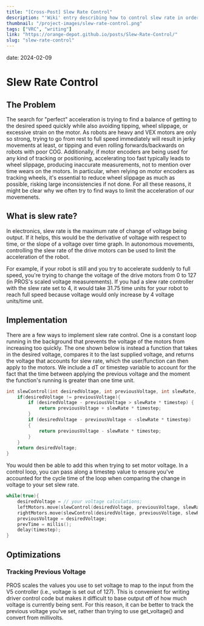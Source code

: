 ```yaml
---
title: "[Cross-Post] Slew Rate Control"
description: "'Wiki' entry describing how to control slew rate in order to limit acceleration, written originally for Orange Depot (formerly 847X-Robotics.github.io), 'a community-based hub of knowledge' for programming concepts in VEX Robotics Competition."
thumbnail: "/project-images/slew-rate-control.png"
tags: ["VRC", "writing"]
link: "https://orange-depot.github.io/posts/Slew-Rate-Control/"
slug: "slew-rate-control"
---
```


date: 2024-02-09

# Slew Rate Control

## The Problem

The search for "perfect" acceleration is trying to find a balance of getting to the desired speed quickly while also avoiding tipping, wheel slippage, or excessive strain on the motor. As robots are heavy and VEX motors are only so strong, trying to go from rest to full speed immediately will result in jerky movements at least, or tipping and even rolling forwards/backwards on robots with poor COG. Additionally, if motor encoders are being used for any kind of tracking or positioning, accelerating too fast typically leads to wheel slippage, producing inaccurate measurements, not to mention over time wears on the motors. In particular, when relying on motor encoders as tracking wheels, it's essential to reduce wheel slippage as much as possible, risking large inconsistencies if not done. For all these reasons, it might be clear why we often try to find ways to limit the acceleration of our movemenets.

## What is slew rate?

In electronics, slew rate is the maximum rate of change of voltage being output. If it helps, this would be the derivative of voltage with respect to time, or the slope of a voltage over time graph. In autonomous movements, controlling the slew rate of the drive motors can be used to limit the acceleration of the robot.

For example, if your robot is still and you try to accelerate suddenly to full speed, you're trying to change the voltage of the drive motors from 0 to 127 (in PROS's scaled voltage measurements). If you had a slew rate controller with the slew rate set to 4, it would take 31.75 time units for your robot to reach full speed because voltage would only increase by 4 voltage units/time unit.

## Implementation

There are a few ways to implement slew rate control. One is a constant loop running in the background that prevents the voltage of the motors from increasing too quickly. The one shown below is instead a function that takes in the desired voltage, compares it to the last supplied voltage, and returns the voltage that accounts for slew rate, which the user/function can then apply to the motors. We include a dT or timestep variable to account for the fact that the time between applying the previous voltage and the moment the function's running is greater than one time unit.

```cpp
int slewControl(int desiredVoltage, int previousVoltage, int slewRate, int timestep){
    if(desiredVoltage != previousVoltage){
        if (desiredVoltage - previousVoltage > slewRate * timestep) {
            return previousVoltage + slewRate * timestep;
        }
        if (desiredVoltage - previousVoltage < -slewRate * timestep)
        {
            return previousVoltage - slewRate * timestep;
        }
    }
    return desiredVoltage;
}
```

You would then be able to add this when trying to set motor voltage. In a control loop, you can pass along a timestep value to ensure you've accounted for the cycle time of the loop when comparing the change in voltage to your set slew rate.

```cpp
while(true){
    desiredVoltage = // your voltage calculations;
    leftMotors.move(slewControl(desiredVoltage, previousVoltage, slewRate, millis() - prevTime));
    rightMotors.move(slewControl(desiredVoltage, previousVoltage, slewRate, millis() - prevTime));
    previousVoltage = desiredVoltage;
    prevTime = millis();
    delay(timestep);
}

```

## Optimizations

### Tracking Previous Voltage

PROS scales the values you use to set voltage to map to the input from the V5 controller (i.e., voltage is set out of 127). This is convenient for writing driver control code but makes it difficult to base output off of how much voltage is currently being sent. For this reason, it can be better to track the previous voltage you've set, rather than trying to use get_voltage() and convert from millivolts.
